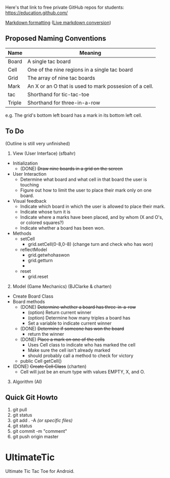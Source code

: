 Here's that link to free private GitHub repos for students: https://education.github.com/

[Markdown formatting](https://github.com/adam-p/markdown-here/wiki/Markdown-Here-Cheatsheet#html) ([Live markdown conversion](http://markdown-here.com/livedemo.html))

Proposed Naming Conventions 
---------------------------
| Name   | Meaning
| ------ | -------
| Board  | A single tac board
| Cell   | One of the nine regions in a single tac board
| Grid   | The array of nine tac boards
| Mark   | An X or an O that is used to mark possesion of a cell.
| tac    | Shorthand for tic-tac-toe
| Triple | Shorthand for three-in-a-row

e.g. The grid's bottom left board has a mark in its bottom left cell.

To Do
-----
(Outline is still very unfinished)

1. View (User Interface) (sfbahr)
  - Initialization
    * (DONE) ~~Draw nine boards in a grid on the screen~~
  - User Interaction
    * Determine what board and what cell in that board the user is touching
    * Figure out how to limit the user to place their mark only on one board.
  - Visual feedback
    * Indicate which board in which the user is allowed to place their mark.
    * Indicate whose turn it is
    * Indicate where a marks have been placed, and by whom (X and O's, or colored squares?)
    * Indicate whether a board has been won.
  - Methods
    * setCell
	  - grid.setCell(0-8,0-8) (change turn and check who has won)
	* reflectModel
	  - grid.getwhohaswon
	  - grid.getturn
	  - 
	* reset
	  - grid.reset

2. Model (Game Mechanics) (BJClarke & charten)
  - Create Board Class
  - Board methods
    * (DONE) ~~Determine whether a board has three-in-a-row~~
      + (option) Return current winner
      + (option) Determine how many triples a board has
	  + Set a variable to indicate current winner
    * (DONE) ~~Determine if someone has won the board~~
      + return the winner 
    * (DONE) ~~Place a mark on one of the cells~~
      + Uses Cell class to indicate who has marked the cell
      + Make sure the cell isn't already marked
      + should probably call a method to check for victory
    * public Cell getCell()
  - (DONE) ~~Create Cell Class~~ (charten)
    * Cell will just be an enum type with values EMPTY, X, and O.
		
3. Algorithm (AI)


Quick Git Howto
---------------

1. git pull
2. git status
3. git add . -A *(or specific files)*
4. git status
5. git commit -m "comment"
6. git push origin master


UltimateTic
===========

Ultimate Tic Tac Toe for Android.

